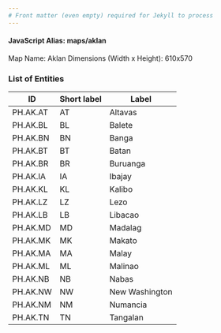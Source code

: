 ```yaml
---
# Front matter (even empty) required for Jekyll to process
---
```


#### JavaScript Alias: maps/aklan

Map Name: Aklan
Dimensions (Width x Height): 610x570





### List of Entities

ID | Short label | Label
---|---|---|
PH.AK.AT | AT | Altavas
PH.AK.BL | BL | Balete
PH.AK.BN | BN | Banga
PH.AK.BT | BT | Batan
PH.AK.BR | BR | Buruanga
PH.AK.IA | IA | Ibajay
PH.AK.KL | KL | Kalibo
PH.AK.LZ | LZ | Lezo
PH.AK.LB | LB | Libacao
PH.AK.MD | MD | Madalag
PH.AK.MK | MK | Makato
PH.AK.MA | MA | Malay
PH.AK.ML | ML | Malinao
PH.AK.NB | NB | Nabas
PH.AK.NW | NW | New Washington
PH.AK.NM | NM | Numancia
PH.AK.TN | TN | Tangalan